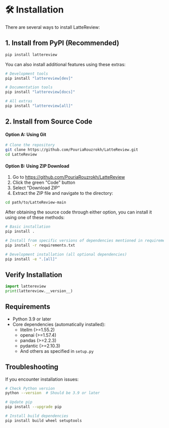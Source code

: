 # 🛠️ Installation

There are several ways to install LatteReview:

## 1. Install from PyPI (Recommended)

```bash
pip install lattereview
```

You can also install additional features using these extras:

```bash
# Development tools
pip install "lattereview[dev]"

# Documentation tools
pip install "lattereview[docs]"

# All extras
pip install "lattereview[all]"
```

## 2. Install from Source Code

#### Option A: Using Git

```bash
# Clone the repository
git clone https://github.com/PouriaRouzrokh/LatteReview.git
cd LatteReview
```

#### Option B: Using ZIP Download

1. Go to https://github.com/PouriaRouzrokh/LatteReview
2. Click the green "Code" button
3. Select "Download ZIP"
4. Extract the ZIP file and navigate to the directory:

```bash
cd path/to/LatteReview-main
```

After obtaining the source code through either option, you can install it using one of these methods:

```bash
# Basic installation
pip install .

# Install from specific versions of dependencies mentioned in requirements.txt
pip install -r requirements.txt

# Development installation (all optional dependencies)
pip install -e ".[all]"
```

## Verify Installation

```python
import lattereview
print(lattereview.__version__)
```

## Requirements

- Python 3.9 or later
- Core dependencies (automatically installed):
  - litellm (>=1.55.2)
  - openai (>=1.57.4)
  - pandas (>=2.2.3)
  - pydantic (>=2.10.3)
  - And others as specified in `setup.py`

## Troubleshooting

If you encounter installation issues:

```bash
# Check Python version
python --version  # Should be 3.9 or later

# Update pip
pip install --upgrade pip

# Install build dependencies
pip install build wheel setuptools
```
